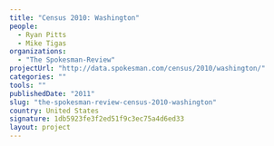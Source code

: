 ```yaml
---
title: "Census 2010: Washington"
people: 
  - Ryan Pitts
  - Mike Tigas
organizations: 
  - "The Spokesman-Review"
projectUrl: "http://data.spokesman.com/census/2010/washington/"
categories: ""
tools: ""
publishedDate: "2011"
slug: "the-spokesman-review-census-2010-washington"
country: United States
signature: 1db5923fe3f2ed51f9c3ec75a4d6ed33
layout: project
---
```


